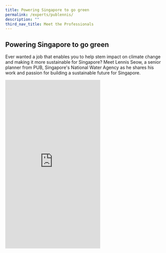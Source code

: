 ```yaml
---
title: Powering Singapore to go green
permalink: /experts/publennis/
description: ""
third_nav_title: Meet the Professionals
---
```


## Powering Singapore to go green

Ever wanted a job that enables you to help stem impact on climate change and making it more sustainable for Singapore? Meet Lennis Seow, a senior planner from PUB, Singapore's National Water Agency as he shares his work and passion for building a sustainable future for Singapore.

<iframe width="300" height="533" src="https://www.youtube.com/embed/9KunkMZ3GDc" title="YouTube video player" frameborder="0" allow="accelerometer; autoplay; clipboard-write; encrypted-media; gyroscope; picture-in-picture" allowfullscreen></iframe>